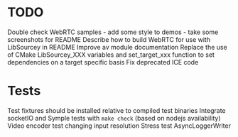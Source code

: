 # TODO

Double check WebRTC samples
	- add some style to demos
	- take some screenshots for README
Describe how to build WebRTC for use with LibSourcey in README
Improve av module documentation
Replace the use of CMake LibSourcey_XXX variables and set_target_xxx function to set dependencies on a target specific basis
Fix deprecated ICE code


# Tests

Test fixtures should be installed relative to compiled test binaries
Integrate socketIO and Symple tests with `make check` (based on nodejs availability)
Video encoder test changing input resolution
Stress test AsyncLoggerWriter